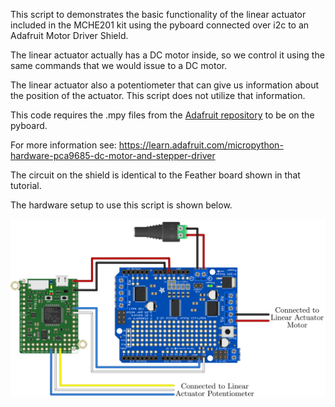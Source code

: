 This script to demonstrates the basic functionality of the linear actuator included in the MCHE201 kit using the pyboard connected over i2c to an Adafruit Motor Driver Shield.

The linear actuator actually has a DC motor inside, so we control it using the same commands that we would issue to a DC motor.

The linear actuator also a potentiometer that can give us information about the position of the actuator. This script does not utilize that information.

This code requires the .mpy files from the [Adafruit repository](https://github.com/adafruit/micropython-adafruit-pca9685) to be on the pyboard.
 
For more information see:
https://learn.adafruit.com/micropython-hardware-pca9685-dc-motor-and-stepper-driver

The circuit on the shield is identical to the Feather board shown in that tutorial.

The hardware setup to use this script is shown below.

![Linear Actuator Hardware Setup](pyboard_breadboard_motorShield_linearActuator.png)
